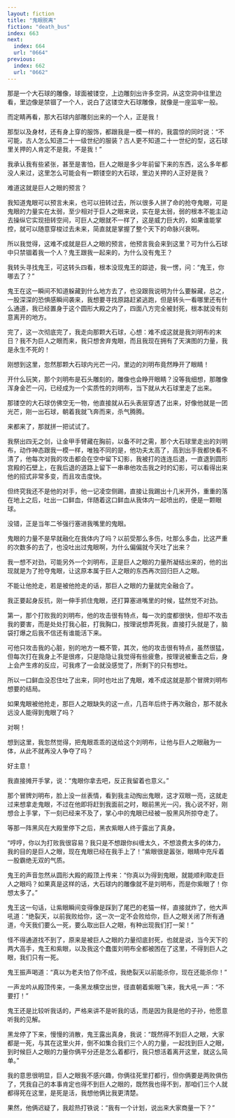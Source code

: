 ```yaml
---
layout: fiction
title: "鬼眼脱离"
fiction: "death_bus"
index: 663
next:
  index: 664
  url: "0664"
previous:
  index: 662
  url: "0662"
---
```

那是一个大石球的雕像，球面被镂空，上边雕刻出许多空洞，从这空洞中往里边看，里边像是禁锢了一个人，说白了这镂空大石球雕像，就像是一座监牢一般。

而定睛再看，那大石球内部雕刻出来的一个人，正是我！

那型以及身材，还有身上穿的服饰，都跟我是一模一样的，我震惊的同时说：“不可能，古人怎么知道二十一级世纪的服装？古人更不知道二十一世纪的型，这石球里关押的人肯定不是我，不是我！”

我承认我有些紧张，甚至是害怕，巨人之眼是多少年前留下来的东西，这么多年都没人来过，这里怎么可能会有一颗镂空的大石球，里边关押的人正好是我？

难道这就是巨人之眼的预言？

我知道鬼眼可以预言未来，也可以扭转过去，所以很多人拼了命的抢夺鬼眼，可是鬼眼的力量实在太弱，至少相对于巨人之眼来说，实在是太弱，弱的根本不能主动去操纵它实现扭转空间，可巨人之眼就不一样了，这是威力巨大的，如果谁能掌控，就可以随意穿梭过去未来，简直就是掌握了整个天下的命脉兴衰啊。

所以我觉得，这难不成就是巨人之眼的预言，他预言我会来到这里？可为什么石球中只禁锢着我一个人？鬼王跟我一起来的，为什么没有鬼王？

我转头寻找鬼王，可这转头四看，根本没现鬼王的踪迹，我一愣，问：“鬼王，你哪去了？”

鬼王在这一瞬间不知道躲藏到什么地方去了，也没跟我说明为什么要躲藏，总之，一股深深的恐惧感瞬间袭来，我想要寻找原路赶紧逃跑，但是转头一看哪里还有什么通道，我已经置身于这个圆形大殿之内了，四面八方完全被封死，根本就没有刻意离开的地方。

完了，这一次彻底完了，我走向那颗大石球，心想：难不成这就是我刘明布的末日？我不为巨人之眼而来，我只想舍弃鬼眼，而且我现在拥有了天演图的力量，我是永生不死的！

刚想到这里，忽然那颗大石球内光芒一闪，里边的刘明布竟然睁开了眼睛！

开什么玩笑，那个刘明布是石头雕刻的，雕像也会睁开眼睛？没等我细想，那雕像浑身金芒一闪，已经成为一个实质性的刘明布，当下就从大石球里走了出来。

那镂空的大石球仿佛空无一物，他直接就从石头表层穿透了出来，好像他就是一团光芒，刚一出石球，朝着我就飞奔而来，杀气腾腾。

来都来了，那就拼一把试试了。

我祭出四无之剑，让金甲手臂藏在胸前，以备不时之需，那个大石球里走出的刘明布，动作神态跟我一模一样，唯独不同的是，他功夫太高了，高到出手我都快看不清了，他每次对我的攻击都会在空中留下幻影，我被打的连连后退，一直退到圆形宫殿的石壁上，在我后退的道路上留下一串串他攻击我之时的幻影，可以看得出来他的招式非常多变，而且攻击度快。

但终究我还不是他的对手，他一记凌空侧踢，直接让我踢出十几米开外，重重的落在地上之后，吐出一口鲜血，伴随着这口鲜血从我体内一起喷出的，便是一颗眼球。

没错，正是当年二爷强行塞进我嘴里的鬼眼。

鬼眼的力量不是早就融化在我体内了吗？以前受那么多伤，吐那么多血，比这严重的次数多的去了，也没吐出过鬼眼啊，为什么偏偏就今天吐了出来？

我一想不对劲，可能另外一个刘明布，正是巨人之眼的力量所凝结出来的，他的出现就是为了抢夺鬼眼，让这原本属于巨人之眼的东西再次回归巨人之眼。

不能让他抢走，若是被他抢走的话，那巨人之眼的力量就完全融合了。

我正要起身反抗，刚一伸手抓住鬼眼，还打算塞进嘴里的时候，猛然觉不对劲。

第一，那个打败我的刘明布，他的攻击很有特点，每一次的度都很快，但却不攻击我的要害，而是处处打我心脏，打我胸口，按理说想弄死我，直接打头就是了，脑袋打爆之后我不信还有谁能活下来。

可他只攻击我的心脏，别的地方一概不管，其次，他的攻击很有特点，虽然很猛，但每次打在我身上不是很疼，只是隐隐让我觉得有些疲惫，按理说被重击之后，身上会产生疼的反应，可我疼了一会就没感觉了，所剩下的只有想吐。

所以一口鲜血没忍住吐了出来，同时也吐出了鬼眼，难不成这就是那个冒牌刘明布想要的结局。

如果鬼眼被他抢走，那巨人之眼缺失的这一点，几百年后终于再次融合，那不就永远没人能得到鬼眼了吗？

对啊！

想到这里，我忽然觉得，把鬼眼乖乖的送给这个刘明布，让他与巨人之眼融为一体，从此不就再没人争夺了吗？

好主意！

我直接摊开手掌，说：“鬼眼你拿去吧，反正我留着也意义。”

那个冒牌刘明布，脸上没一丝表情，看到我主动掏出鬼眼，这才双眼一亮，这就走过来想拿走鬼眼，不过在他即将赶到我面前之时，眼前黑光一闪，我心说不好，刚想合上手掌，下一刻已经来不及了，掌心中的鬼眼已经被一股黑风所掠夺走了。

等那一阵黑风在大殿里停下之后，黑衣紫眼人终于露出了真身。

“哼哼，你以为打败我很容易？我只是不想跟你纠缠太久，不想浪费太多的体力，我的目的是巨人之眼，现在鬼眼已经在我手上了！”紫眼很是嚣张，眼睛中充斥着一股霸绝无双的气质。

鬼王的声音忽然从圆形大殿的殿顶上传来：“你真以为得到鬼眼，就能顺利取走巨人之眼吗？如果真是这样的话，大石球内的雕像就不是刘明布，而是你紫眼了！你想太多了。”

鬼王这一句话，让紫眼瞬间变得像是踩到了尾巴的老猫一样，直接就炸了，他大声吼道：“绝裂天，以前我败给你，这一次一定不会败给你，巨人之眼关闭了所有通道，今天我们要么一死，要么取出巨人之眼，有种出现我们打一架！”

怪不得通道找不到了，原来是被巨人之眼的力量彻底封死，也就是说，当今天下的两大高手，鬼王和紫眼，以及我这个蠢蛋刘明布全都被困在了这里，不得到巨人之眼，我们只有一死。

鬼王振声喝道：“真以为老夫怕了你不成，我绝裂天以前能杀你，现在还能杀你！”

一声龙吟从殿顶传来，一条黑龙横空出世，径直朝着紫眼飞来，我大吼一声：“不要打！”

鬼王还是比较听我话的，严格来讲不是听我的话，而是因为我是他的子孙，他愿意听我的见解。

黑龙停了下来，慢慢的消散，鬼王露出真身，我说：“既然得不到巨人之眼，大家都是一死，与其在这里火并，倒不如集合我们三个人的力量，一起找到巨人之眼，到时候巨人之眼的力量你俩平分还是怎么着都行，我只想活着离开这里，就这么简单。”

我的意思很明显，巨人之眼我不感兴趣，你俩往死里打都行，但你俩要是两败俱伤了，凭我自己的本事肯定也得不到巨人之眼的，既然我也得不到，那咱们三个人就都得死在这里，是死是活，我想他俩比我更清楚。

果然，他俩迟疑了，我趁热打铁说：“我有一个计划，说出来大家商量一下？”